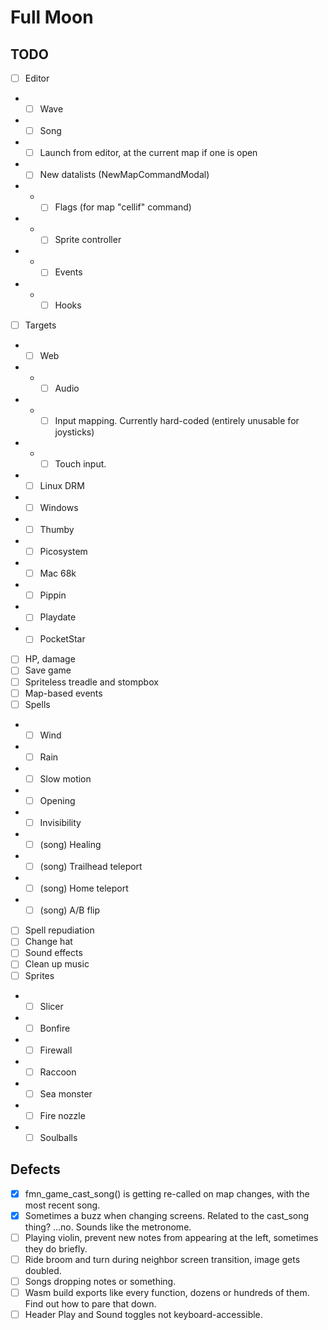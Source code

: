 # Full Moon

## TODO

- [ ] Editor
- - [ ] Wave
- - [ ] Song
- - [ ] Launch from editor, at the current map if one is open
- - [ ] New datalists (NewMapCommandModal)
- - - [ ] Flags (for map "cellif" command)
- - - [ ] Sprite controller
- - - [ ] Events
- - - [ ] Hooks
- [ ] Targets
- - [ ] Web
- - - [ ] Audio
- - - [ ] Input mapping. Currently hard-coded (entirely unusable for joysticks)
- - - [ ] Touch input.
- - [ ] Linux DRM
- - [ ] Windows
- - [ ] Thumby
- - [ ] Picosystem
- - [ ] Mac 68k
- - [ ] Pippin
- - [ ] Playdate
- - [ ] PocketStar
- [ ] HP, damage
- [ ] Save game
- [ ] Spriteless treadle and stompbox
- [ ] Map-based events
- [ ] Spells
- - [ ] Wind
- - [ ] Rain
- - [ ] Slow motion
- - [ ] Opening
- - [ ] Invisibility
- - [ ] (song) Healing
- - [ ] (song) Trailhead teleport
- - [ ] (song) Home teleport
- - [ ] (song) A/B flip
- [ ] Spell repudiation
- [ ] Change hat
- [ ] Sound effects
- [ ] Clean up music
- [ ] Sprites
- - [ ] Slicer
- - [ ] Bonfire
- - [ ] Firewall
- - [ ] Raccoon
- - [ ] Sea monster
- - [ ] Fire nozzle
- - [ ] Soulballs

## Defects

- [x] fmn_game_cast_song() is getting re-called on map changes, with the most recent song.
- [x] Sometimes a buzz when changing screens. Related to the cast_song thing? ...no. Sounds like the metronome.
- [ ] Playing violin, prevent new notes from appearing at the left, sometimes they do briefly.
- [ ] Ride broom and turn during neighbor screen transition, image gets doubled.
- [ ] Songs dropping notes or something.
- [ ] Wasm build exports like every function, dozens or hundreds of them. Find out how to pare that down.
- [ ] Header Play and Sound toggles not keyboard-accessible.
